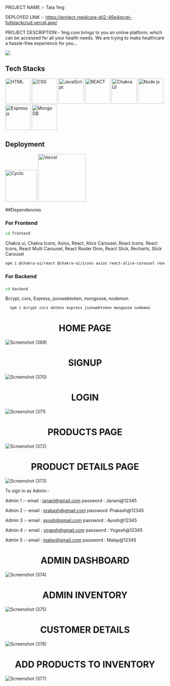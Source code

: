 PROJECT NAME :- Tata 1mg

DEPLOYED LINK :- https://project-medicare-dji2-46q4qcrei-fullstackcrud.vercel.app/

PROJECT DESCRIPTION:-  1mg.com brings to you an online platform, which can be accessed for all your health needs. 
We are trying to make healthcare a hassle-free experience for you...



<p><img src="https://i.ytimg.com/vi/Q0XfZpz-FVQ/maxresdefault.jpg" /> </p>

<h2>Tech Stacks</h2>
<p><img src="https://cdn.iconscout.com/icon/free/png-256/html-2752158-2284975.png?w=256&f=avif" width='80' alt="HTML" /> 
<img src="https://cdn.iconscout.com/icon/free/png-256/css-alt-3521367-2944811.png?w=256&f=avif" width='80' alt="CSS" />
<img src="https://cdn.iconscout.com/icon/free/png-256/javascript-3628858-3029998.png?w=256&f=avif" width='80' alt="JavaScript"/>
<img src="https://cdn.iconscout.com/icon/free/png-256/react-3-1175109.png?w=256&f=avif" width='80' alt="REACT" />
<img src="https://www.happylifecreators.com/wp/wp-content/uploads/2022/06/chakra-ui_title2-400x400.png" width='80' alt="Chakra UI" />
<img src="https://upload.wikimedia.org/wikipedia/commons/thumb/d/d9/Node.js_logo.svg/2560px-Node.js_logo.svg.png" width='80' alt="Node js" />
<img src="https://skillshack.blob.core.windows.net/uploads/express.webp" width='80' alt="Express js" />
<img src="https://www.tekskills.in/img/services-home/mongodb-logo.png" width='80' alt="Mongo DB" />
</p>
<h2>Deployment</h2>
<p>
<img src="https://www.cyclic.sh/og/summary_large_image.png" width='100' alt="Cyclic"/>
<img src="https://miro.medium.com/max/1400/1*Rv6kW7EnWmShq7DKEb9-_A@2x.jpeg" width='150' alt="Vercel"/>
</p>

##Dependencies
  ### For Frontend
```bash
cd frontend
```
Chakra ui, Chakra Icons, Axios, React, Alice Carousel, React Icons, React Icons, React Multi Carousel, React Router Dom, React Slick, Recharts, Slick Carousel
```bash
npm i @chakra-ui/react @chakra-ui/icons axios react-alice-carousel react-icons react-icons react-multi-carousel react-router-dom react-slick recharts slick-carousel
```
### For Backend
###
```bash
cd backend
```
Bcrypt, cors, Express, jsonwebtoken, mongoose, nodemon
```bash
  npm i bcrypt cors dotenv express jsonwebtoken mongoose nodemon
```


  <h1  align='center'>HOME PAGE </h1>
  


![Screenshot (369)](https://user-images.githubusercontent.com/109611448/221431735-62052936-4778-495b-85b1-a79a2b79aae3.png)

<h1  align='center'>SIGNUP </h1>

![Screenshot (370)](https://user-images.githubusercontent.com/109611448/221431737-09d26b4d-106e-41cd-a431-a8f2e2366101.png)

<h1  align='center'>LOGIN </h1>

![Screenshot (371)](https://user-images.githubusercontent.com/109611448/221431740-11bf3ed3-9159-47b1-aa46-3c65710569fa.png)

<h1  align='center'>PRODUCTS PAGE </h1>

![Screenshot (372)](https://user-images.githubusercontent.com/109611448/221431747-4e729069-f4a6-494b-b2ee-27537b3f069d.png)

<h1  align='center'>PRODUCT DETAILS PAGE </h1>

![Screenshot (373)](https://user-images.githubusercontent.com/109611448/221431751-89a32165-bb8e-4f63-bb0b-18058888d2ca.png)

To sign in as Admin:-

Admin 1 :-    email : janani@gmail.com     password : Janani@12345

Admin 2 :- 
email : prakash@gmail.com
password :Prakash@12345

Admin 3 :- 
email : ayush@gmail.com
password : Ayush@12345

Admin 4 :- 
email : yogesh@gmail.com
password : Yogesh@12345

Admin 5 :- 
email : malay@gmail.com
password : Malay@12345

<h1  align='center'>ADMIN DASHBOARD </h1>

![Screenshot (374)](https://user-images.githubusercontent.com/109611448/221431755-14ef3b2a-6bf7-4c99-b316-508e890d663b.png)

<h1  align='center'>ADMIN INVENTORY </h1>

![Screenshot (375)](https://user-images.githubusercontent.com/109611448/221431756-c40daab1-efe7-473f-9078-c25121e32c04.png)

<h1  align='center'>CUSTOMER DETAILS </h1>

![Screenshot (376)](https://user-images.githubusercontent.com/109611448/221431826-da770402-4c10-4cee-b095-9bd5b97d1bc1.png)

<h1  align='center'>ADD PRODUCTS TO INVENTORY </h1>

![Screenshot (377)](https://user-images.githubusercontent.com/109611448/221431831-d3f5c821-4896-4a79-b3b7-d273031ea6dd.png)

